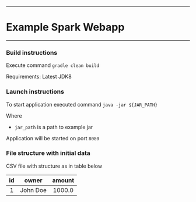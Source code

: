 ___
# Example Spark Webapp
___
### Build instructions
Execute command `gradle clean build`

Requirements: Latest JDK8 

### Launch instructions
To start application executed command `java -jar ${JAR_PATH}`

Where 
- `jar_path` is a path to example jar

Application will be started on port `8080`

### File structure with initial data

CSV file with structure as in table below 

| id     | owner     | amount    |
|:------:|:---------:|:---------:|
| 1      | John Doe  | 1000.0    |

